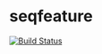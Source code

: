 # seqfeature
[![Build Status](https://travis-ci.org/bradbrennan/seqfeature.svg?branch=master)](https://travis-ci.org/bradbrennan/seqfeature)
